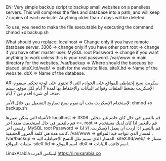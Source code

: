 EN:
Very simple backup script to backup small websites on a panelless servers.
This will compress the files and database into a path, and will keep 7 copies of each website. 
Anything older than 7 days will be deleted.

To use, you need to make the file executable by executing the command:
chmod +x backup.sh

What should you replace:
localhost => Change only if you have remote database server.
3306 => change only if you have other port
root => change if you have other master user.
MySQL root Password => change if you want anything to work unless this is your real password.
/var/www => main directory for the websites.
/var/backup => Where should the baceups be placed.
siteX.ltd/web/ => path for the website files.
siteX.ltd => Name of the website.
dbX => Name of the database.

AR:
سكربت نسخ إحتياطي للمواقع على الخوادم التي لا تحتوي على لوحة تحكم.
سيقوم الإسكربت بضغط الملفات وقواعد البيانات والإحتفاط بها لمدة 7 أيام لكل موقع.
سينم حذف أي شيء أقدم من 7 أيام.

لإستخدام الإسكربت يجب أن تقوم بمنح تصاريح التشغيل من خلال الأمر:
chmod +x backup.sh

الأشياء التي يمكن تغييرها:
localhost => قم بالتغيير في حال كان خادم غير محلي.
3306 => قم بالتغيير في حال استخدمت منفذ اخر.
root => قم بالتغيير اذا كان لديك مستخدم رئيسي اخر.
MySQL root Password => قم بالتغيير اذا اردت أن يعمل الإسكربت. الا اذا كانت هذه هي كلمة المرور الحقيقية.
/var/www => المسار الذي تتواجد فيه المواقع.
/var/backup => المسار الذي سيتم نقل النسخ الإحتياطية اليه.
siteX.ltd/web/ => مسار ملفات المواقع.
siteX.ltd => اسم الموقع.
dbX => اسم قاعدة البيانات.

LinuxArabia
لينيكس العرب
https://linuxarabia.co
